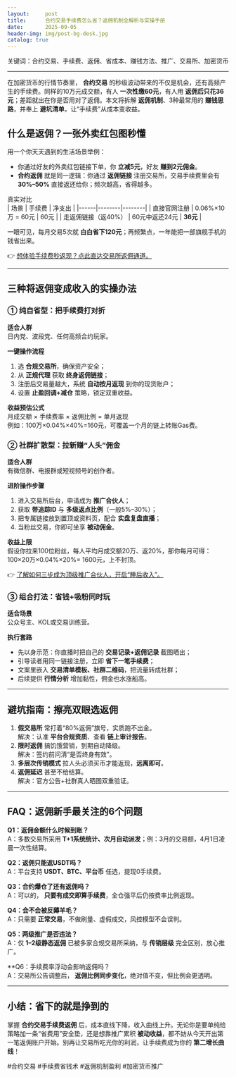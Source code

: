 ```yaml
---
layout:     post
title:      合约交易手续费怎么省？返佣机制全解析与实操手册
date:       2025-09-05
header-img: img/post-bg-desk.jpg
catalog: true
---
```


关键词：合约交易、手续费、返佣、省成本、赚钱方法、推广、交易所、加密货币

---

在加密货币的行情节奏里， **合约交易** 的秒级波动带来的不仅是机会，还有高频产生的手续费。同样的10万元成交额，有人 **一次性缴60元**，有人用 **返佣后只花36元**；差距就出在你是否用对了返佣。本文将拆解 **返佣机制**、3种最常用的 **赚钱思路**，并奉上 **避坑清单**，让“手续费”从成本变收益。

## 什么是返佣？一张外卖红包图秒懂

用一个你天天遇到的生活场景举例：

- 你通过好友的外卖红包链接下单，你 **立减5元**，好友 **赚到2元佣金**。
- **合约返佣** 就是同一逻辑：你通过 **返佣链接** 注册交易所，交易手续费里会有 **30%–50%** 直接返还给你；频次越高，省得越多。

真实对比  
| 场景 | 手续费 | 净支出 |
|------|--------|--------|
| 直接官网注册 | 0.06%×10万 = 60元 | 60元 |
| 走返佣链接（返40%） | 60元中返还24元 | **36元** |

一眼可见，每月交易5次就 **白白省下120元**；再频繁点，一年能把一部旗舰手机的钱省出来。

👉 [想体验手续费秒返现？点此直达交易所返佣通道。](https://okxdog.com/)

---

## 三种将返佣变成收入的实操办法

### ① 纯自省型：把手续费打对折

**适合人群**  
日内党、波段党、任何高频合约玩家。

**一键操作流程**  
1. 选 **合规交易所**，确保资产安全；  
2. 从 **正规代理** 获取 **终身返佣链接**；  
3. 注册后交易量越大，系统 **自动按月返现** 到你的现货账户；  
4. 设置 **止盈回调+减仓** 策略，锁定双重收益。

**收益预估公式**  
月成交额 × 手续费率 × 返佣比例 = 单月返现  
例如：100万×0.04%×40%=160元，可覆盖一个月的链上转账Gas费。

### ② 社群扩散型：拉新赚“人头”佣金

**适合人群**  
有微信群、电报群或短视频号的创作者。

**进阶操作步骤**  
1. 进入交易所后台，申请成为 **推广合伙人**；  
2. 获取 **带追踪ID** 与 **多级返点比例**（一般5%–30%）；  
3. 把专属链接放到置顶或资料页，配合 **实盘复盘直播**；  
4. 当粉丝交易，你即可坐享 **被动佣金**。

**收益上限**  
假设你拉来100位粉丝，每人平均月成交额20万、返20%，那你每月可得：  
100×20万×0.04%×20%= 1600元，上不封顶。

👉 [了解如何三步成为顶级推广合伙人，开启“睡后收入”。](https://okxdog.com/)

### ③ 组合打法：省钱+吸粉同时玩

**适合场景**  
公众号主、KOL或交易训练营。

**执行套路**  
- 先以身示范：你直播时把自己的 **交易记录+返佣记录** 截图晒出；  
- 引导读者用同一链接注册，立即 **省下一笔手续费**；  
- 文案里嵌入 **交易清单模板、社群二维码**，把流量转成社群；  
- 后续提供 **行情分析** 增加黏性，佣金也水涨船高。

---

## 避坑指南：擦亮双眼选返佣

1. **假交易所** 常打着“80%返佣”旗号，实质跑不出金。  
   解决：认准 **平台合规资质**、查看 **链上审计报告**。  
2. **限时返佣** 搞饥饿营销，到期自动降级。  
   解决：签约前问清“是否终身有效”。  
3. **多层次传销模式** 拉人头必须买币才能返现，**远离即可**。  
4. **返佣延迟** 甚至不给结算。  
   解决：官方公告+社群真人晒图双重验证。

---

## FAQ：返佣新手最关注的6个问题

**Q1：返佣金额什么时候到账？**  
A：多数交易所采用 **T+1系统统计、次月自动派发**；例：3月的交易额，4月1日凌晨一次性结算。

**Q2：返佣只能返USDT吗？**  
A：平台支持 **USDT、BTC、平台币** 任选，提现0手续费。

**Q3：合约爆仓了还有返佣吗？**  
A：可以的， **只要有成交即算手续费**，全仓强平后仍按费率比例返现。

**Q4：会不会被反薅羊毛？**  
A：只需要 **正常交易**，不做刷量、虚假成交，风控模型不会误判。

**Q5：两级推广是否违法？**  
A：仅 **1–2级静态返佣** 已被多家合规交易所采纳，与 **传销层级** 完全区别，放心推广。

**Q6：手续费率浮动会影响返佣吗？  
A：交易所公告调整后， **返佣比例同步变化**，绝对值不变，但比例会更透明。

---

## 小结：省下的就是挣到的

掌握 **合约交易手续费返佣** 后，成本直线下降，收入曲线上升。无论你是要单纯给策略加一条“省费用”安全垫，还是想靠推广累积 **被动收益**，都不妨从今天开出第一笔返佣账户开始。别再让交易所吃光你的利润，让手续费成为你的 **第二增长曲线**！

#合约交易 #手续费省钱术 #返佣机制盈利 #加密货币推广